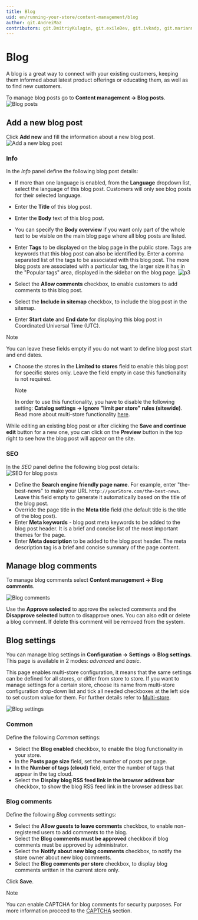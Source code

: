 ```yaml
---
title: Blog
uid: en/running-your-store/content-management/blog
author: git.AndreiMaz
contributors: git.DmitriyKulagin, git.exileDev, git.ivkadp, git.mariannk
---
```


# Blog

A blog is a great way to connect with your existing customers, keeping them informed about latest product offerings or educating them, as well as to find new customers.

To manage blog posts go to **Content management → Blog posts**. ![Blog posts](_static/blog/blog1.jpg)

## Add a new blog post

Click **Add new** and fill the information about a new blog post. ![Add a new blog post](_static/blog/add-new.jpg)

### Info
In the *Info* panel define the following blog post details:
* If more than one language is enabled, from the **Language** dropdown list, select the language of this blog post. Customers will only see blog posts for their selected language.
* Enter the **Title** of this blog post.
* Enter the **Body** text of this blog post.
* You can specify the **Body overview** if you want only part of the whole text to be visible on the main blog page where all blog posts are listed.
* Enter **Tags** to be displayed on the blog page in the public store. Tags are keywords that this blog post can also be identified by. Enter a comma separated list of the tags to be associated with this blog post. The more blog posts are associated with a particular tag, the larger size it has in the "Popular tags" area, displayed in the sidebar on the blog page. ![p3](_static/blog/Blog3.png)

* Select the **Allow comments** checkbox, to enable customers to add comments to this blog post.
* Select the **Include in sitemap** checkbox, to include the blog post in the sitemap.
* Enter **Start date** and **End date** for displaying this blog post in Coordinated Universal Time (UTC).

 > [!NOTE]
 > 
 > You can leave these fields empty if you do not want to define blog post start and end dates.

- Choose the stores in the **Limited to stores** field to enable this blog post for specific stores only. Leave the field empty in case this functionality is not required.

  > [!NOTE]
  > 
  > In order to use this functionality, you have to disable the following setting: **Catalog settings → Ignore "limit per store" rules (sitewide)**. Read more about multi-store functionality [here](xref:en/getting-started/advanced-configuration/multi-store).

While editing an existing blog post or after clicking the **Save and continue edit** button for a new one, you can click on the **Preview** button in the top right to see how the blog post will appear on the site.

### SEO
In the *SEO* panel define the following blog post details: ![SEO for blog posts](_static/blog/blog4.jpg)

- Define the **Search engine friendly page name**. For example, enter "the-best-news" to make your URL `http://yourStore.com/the-best-news`. Leave this field empty to generate it automatically based on the title of the blog post.
- Override the page title in the **Meta title** field (the default title is the title of the blog post).
- Enter **Meta keywords** - blog post meta keywords to be added to the blog post header. It is a brief and concise list of the most important themes for the page.
- Enter **Meta description** to be added to the blog post header. The meta description tag is a brief and concise summary of the page content.

## Manage blog comments

To manage blog comments select **Content management → Blog comments**.

![Blog comments](_static/blog/blog5.jpg)

Use the **Approve selected** to approve the selected comments and the **Disapprove selected** button to disapprove ones. You can also edit or delete a blog comment. If delete this comment will be removed from the system.

## Blog settings

You can manage blog settings in **Configuration → Settings → Blog settings**. This page is available in 2 modes: *advanced* and *basic*.

This page enables multi-store configuration, it means that the same settings can be defined for all stores, or differ from store to store. If you want to manage settings for a certain store, choose its name from multi-store configuration drop-down list and tick all needed checkboxes at the left side to set custom value for them. For further details refer to [Multi-store](xref:en/getting-started/advanced-configuration/multi-store).

![Blog settings](_static/blog/Blog-Setting.png)

### Common

Define the following *Common* settings:
* Select the **Blog enabled** checkbox, to enable the blog functionality in your store.
* In the **Posts page size** field, set the number of posts per page.
* In the **Number of tags (cloud)** field, enter the number of tags that appear in the tag cloud.
* Select the **Display blog RSS feed link in the browser address bar** checkbox, to show the blog RSS feed link in the browser address bar.

### Blog comments

Define the following *Blog comments* settings:
* Select the **Allow guests to leave comments** checkbox, to enable non-registered users to add comments to the blog.
* Select the **Blog comments must be approved** checkbox if blog comments must be approved by administrator.
* Select the **Notify about new blog comments** checkbox, to notify the store owner about new blog comments.
* Select the **Blog comments per store** checkbox, to display blog comments written in the current store only.

Click **Save**.

> [!NOTE]
> 
> You can enable CAPTCHA for blog comments for security purposes. For more information proceed to the [CAPTCHA](xref:en/getting-started/advanced-configuration/security-settings#captcha) section.